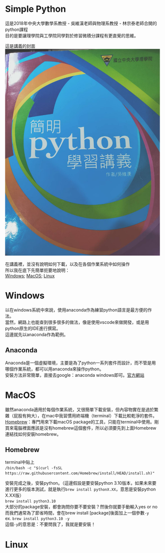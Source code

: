 # Simple Python
這是2018年中央大學數學系教授 - 吳維漢老師與物理系教授 - 林宗泰老師合開的python課程<br>
目的是要讓理學院與工學院同學對於修習微積分課程有更直覺的思維。<br>

這是講義的封面<br>
![alt text](https://github.com/YunHsiuLu/Simple_Python/blob/main/book.jpg)

在講義裡，並沒有說明如何下載，以及在各個作業系統中如何操作<br>
所以我在底下先簡單扼要地說明：<br>
[Windows](#Windows); [MacOS](#MacOs); [Linux](#Linux)

# Windows
以在windows系統中來說，使用anaconda作為練習python語言是最方便的作法。<br>
當然，網路上也能查到很多很多的做法，像是使用vscode來做開發，或是用python原生的IDE進行撰寫。<br>
這邊就先以anaconda作為範例。
## Anaconda
Anaconda是一個虛擬環境，主要是為了python一系列套件而設計，而不管是用哪個作業系統，都可以用anaconda來操作python。<br>
安裝方法非常簡單，直接去google：anaconda windows即可。[官方網站](https://www.anaconda.com/)<br>



# MacOS
雖然anaconda適用於每個作業系統，又很簡單下載安裝，但內容物實在是過於繁雜（屁股有夠大），在mac中我習慣用終端機（terminal）下載比較乾淨的套件。<br>
[Homebrew](https://brew.sh/index_zh-tw)：專門用來下載macOS package的工具，只能在terminal中使用。剛買來電腦裡面應該是沒有homebrew這個套件，所以必須要先到上面Homebrew連結找如何安裝homebrew。<br>
## Homebrew
terminal中貼上<br>
`/bin/bash -c "$(curl -fsSL https://raw.githubusercontent.com/Homebrew/install/HEAD/install.sh)"`

安裝完成之後，安裝python。（這邊假設是要安裝python 3.10版本，如果未來要進行更多的版本測試，就是執行`brew install pythonX.XX`，意思是安裝python X.XX版）<br>
`brew install python3.10`<br>
大部分的package安裝，都會詢問你要不要安裝？然後你就要手動輸入yes or no<br>
而我們通常為了節省時間，會在brew install [package]後面加上一個參數`-y`<br>
ex. `brew install python3.10 -y`<br>
這個`-y`的意思是：不要問我了，我就是要安裝！

# Linux

